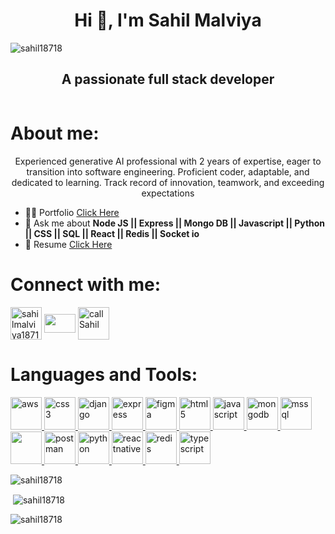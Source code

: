 <h1 align="center">Hi 👋, I'm Sahil Malviya</h1>

<p align="left"> <img src="https://komarev.com/ghpvc/?username=sahil18718&label=Profile%20views&color=0e75b6&style=flat" alt="sahil18718" /> </p>
<h2 align="center">A passionate full stack developer</h2>
<img align="center"   src="https://www.arkasoftwares.com/blog/wp-content/uploads/2021/01/header_banner-2.jpg" alt="">



<h1 align="left">About me:</h1>
<p align="center"> Experienced generative AI professional with 2 years of expertise, eager to transition into software engineering. Proficient coder, adaptable, and dedicated to learning. Track record of innovation, teamwork, and exceeding expectations</p>


- 👨‍💻 Portfolio [Click Here](https://sahil18718.github.io/)
- 💬 Ask me about **Node JS || Express || Mongo DB || Javascript || Python || CSS || SQL || React || Redis || Socket io**
- 📄 Resume [Click Here](https://drive.google.com/file/d/1iAqMXfsBQPrOkNgpgzhok94RpIugudPi/view)


<h1 align="left">Connect with me:</h1>
<p align="left">
<a href="https://linkedin.com/in/sahilmalviya18718" target="blank"><img align="center" src="https://encrypted-tbn0.gstatic.com/images?q=tbn:ANd9GcQUi6pftqGAekqczSVWF9iW2y4KjedKDRIQzqAGEDcqqQ&s" alt="sahilmalviya18718" height="52" width="50" /></a>
<a href="mailto:sm.sahilmalviya@gmail.com" target="blank"><img align="center" src="https://mailmeteor.com/logos/assets/PNG/Gmail_Logo_512px.png" height="30" width="50" /></a>
<a href="tel:+917987183876" target="blank"><img align="center" src="https://encrypted-tbn0.gstatic.com/images?q=tbn:ANd9GcStloSEL-ZBz0to_QtqOkZFAl581m-Rr1OpTVTxl88R&s" alt="call Sahil" height="52" width="50" /></a> 
</p>



<h1 align="left">Languages and Tools:</h1>
<p align="left"> 
  <a href="https://aws.amazon.com" target="_blank" rel="noreferrer"> <img src="https://encrypted-tbn0.gstatic.com/images?q=tbn:ANd9GcSW7qetTDhNVkw5CuPWxJ8J4T-E0HId1AB66JsFQBPj&s" alt="aws" width="50" height="52"/> </a> <a href="https://www.w3schools.com/css/" target="_blank" rel="noreferrer"> <img src="https://w7.pngwing.com/pngs/696/424/png-transparent-logo-css-css3-thumbnail.png" alt="css3" width="50" height="52"/> </a>
  <a href="https://www.djangoproject.com/" target="_blank" rel="noreferrer"> <img src="https://cdn.worldvectorlogo.com/logos/django.svg" alt="django" width="50" height="52"/> </a>
  <a href="https://expressjs.com" target="_blank" rel="noreferrer"> <img src="https://w1.pngwing.com/pngs/885/534/png-transparent-green-grass-nodejs-javascript-react-mean-angularjs-logo-symbol-thumbnail.png" alt="express" width="50" height="52"/> </a> <a href="https://www.figma.com/" target="_blank" rel="noreferrer"> <img src="https://www.vectorlogo.zone/logos/figma/figma-icon.svg" alt="figma" width="50" height="52"/> </a> 
  <a href="https://www.w3.org/html/" target="_blank" rel="noreferrer"> <img src="https://w7.pngwing.com/pngs/670/187/png-transparent-html-5-logo-thumbnail.png" alt="html5" width="50" height="52"/> </a>
  <a href="https://developer.mozilla.org/en-US/docs/Web/JavaScript" target="_blank" rel="noreferrer"> <img src="https://w7.pngwing.com/pngs/640/199/png-transparent-javascript-logo-html-javascript-logo-angle-text-rectangle-thumbnail.png" alt="javascript" width="50" height="52"/> </a> 
  <a href="https://www.mongodb.com/" target="_blank" rel="noreferrer"> <img src="https://w7.pngwing.com/pngs/956/695/png-transparent-mongodb-original-wordmark-logo-icon-thumbnail.png" alt="mongodb" width="50" height="52"/> </a> 
  <a href="https://www.microsoft.com/en-us/sql-server" target="_blank" rel="noreferrer"> <img src="https://www.svgrepo.com/show/303229/microsoft-sql-server-logo.svg" alt="mssql" width="50" height="52"/> </a> 
  <a href="https://www.mysql.com/" target="_blank" rel="noreferrer"> <img src="https://w7.pngwing.com/pngs/747/798/png-transparent-mysql-logo-mysql-database-web-development-computer-software-dolphin-marine-mammal-animals-text-thumbnail.png" width="50" height="52"/> </a> 
<!--   <a href="https://nodejs.org" target="_blank" rel="noreferrer"> <img src="https://raw.githubusercontent.com/devicons/devicon/master/icons/nodejs/nodejs-original-wordmark.svg" alt="nodejs" width="50" height="52"/> </a> -->
  <a href="https://postman.com" target="_blank" rel="noreferrer"> <img src="https://www.vectorlogo.zone/logos/getpostman/getpostman-icon.svg" alt="postman" width="50" height="52"/> </a> <a href="https://www.python.org" target="_blank" rel="noreferrer"> <img src="https://w7.pngwing.com/pngs/140/948/png-transparent-blue-and-yellow-logo-python-logo-programmer-fierce-python-s-cdr-angle-text-thumbnail.png" alt="python" width="50" height="52"/> </a>
<!--   <a href="https://reactjs.org/" target="_blank" rel="noreferrer"> <img src="https://raw.githubusercontent.com/devicons/devicon/master/icons/react/react-original-wordmark.svg" alt="react" width="50" height="52"/> </a> -->
  <a href="https://reactnative.dev/" target="_blank" rel="noreferrer"> <img src="https://reactnative.dev/img/header_logo.svg" alt="reactnative" width="50" height="52"/> </a> 
  <a href="https://redis.io" target="_blank" rel="noreferrer"> <img src="https://w7.pngwing.com/pngs/428/940/png-transparent-logo-redis-redis-icon-thumbnail.png" alt="redis" width="50" height="52"/> </a> 
  <a href="https://www.typescriptlang.org/" target="_blank" rel="noreferrer"> <img src="https://w7.pngwing.com/pngs/915/519/png-transparent-typescript-hd-logo-thumbnail.png" alt="typescript" width="50" height="52"/> </a> </p>

<p><img align="center" src="https://github-readme-stats.vercel.app/api/top-langs?username=sahil18718&show_icons=true&locale=en&layout=compact" alt="sahil18718" /></p>

<p>&nbsp;<img align="center" src="https://github-readme-stats.vercel.app/api?username=sahil18718&show_icons=true&locale=en" alt="sahil18718" /></p>

<p><img align="center" src="https://github-readme-streak-stats.herokuapp.com/?user=sahil18718&" alt="sahil18718" /></p>



